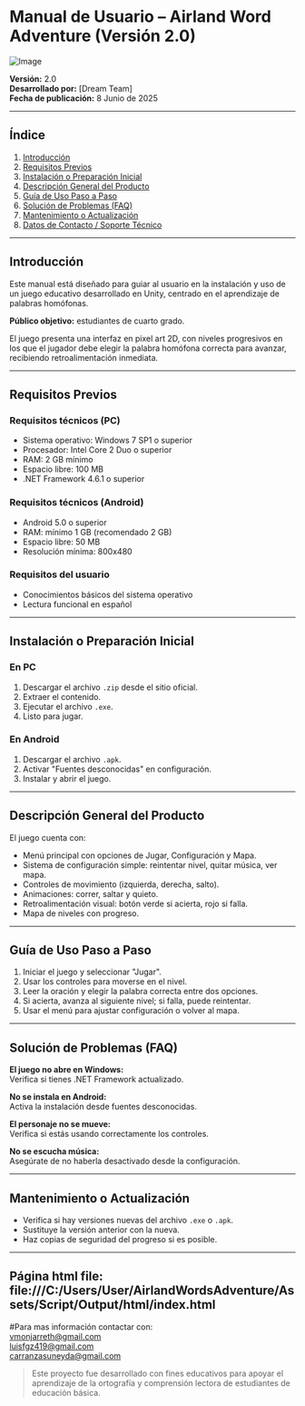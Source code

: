 # Manual de Usuario – Airland Word Adventure (Versión 2.0)
![Image](https://github.com/user-attachments/assets/3e233ae5-b941-4cb7-84db-692480e35a91)

**Versión:** 2.0  
**Desarrollado por:** [Dream Team]  
**Fecha de publicación:** 8 Junio de 2025

---

## Índice

1. [Introducción](#introducción)  
2. [Requisitos Previos](#requisitos-previos)  
3. [Instalación o Preparación Inicial](#instalación-o-preparación-inicial)  
4. [Descripción General del Producto](#descripción-general-del-producto)  
5. [Guía de Uso Paso a Paso](#guía-de-uso-paso-a-paso)  
6. [Solución de Problemas (FAQ)](#solución-de-problemas-faq)  
7. [Mantenimiento o Actualización](#mantenimiento-o-actualización)  
8. [Datos de Contacto / Soporte Técnico](#datos-de-contacto--soporte-técnico)

---

## Introducción

Este manual está diseñado para guiar al usuario en la instalación y uso de un juego educativo desarrollado en Unity, centrado en el aprendizaje de palabras homófonas.  

**Público objetivo:** estudiantes de cuarto grado.  

El juego presenta una interfaz en pixel art 2D, con niveles progresivos en los que el jugador debe elegir la palabra homófona correcta para avanzar, recibiendo retroalimentación inmediata.

---

## Requisitos Previos

### Requisitos técnicos (PC)
- Sistema operativo: Windows 7 SP1 o superior  
- Procesador: Intel Core 2 Duo o superior  
- RAM: 2 GB mínimo  
- Espacio libre: 100 MB  
- .NET Framework 4.6.1 o superior  

### Requisitos técnicos (Android)
- Android 5.0 o superior  
- RAM: mínimo 1 GB (recomendado 2 GB)  
- Espacio libre: 50 MB  
- Resolución mínima: 800x480  

### Requisitos del usuario
- Conocimientos básicos del sistema operativo  
- Lectura funcional en español

---

## Instalación o Preparación Inicial

### En PC
1. Descargar el archivo `.zip` desde el sitio oficial.  
2. Extraer el contenido.  
3. Ejecutar el archivo `.exe`.  
4. Listo para jugar.

### En Android
1. Descargar el archivo `.apk`.  
2. Activar "Fuentes desconocidas" en configuración.  
3. Instalar y abrir el juego.

---

## Descripción General del Producto

El juego cuenta con:
- Menú principal con opciones de Jugar, Configuración y Mapa.  
- Sistema de configuración simple: reintentar nivel, quitar música, ver mapa.  
- Controles de movimiento (izquierda, derecha, salto).  
- Animaciones: correr, saltar y quieto.  
- Retroalimentación visual: botón verde si acierta, rojo si falla.  
- Mapa de niveles con progreso.

---

## Guía de Uso Paso a Paso

1. Iniciar el juego y seleccionar "Jugar".  
2. Usar los controles para moverse en el nivel.  
3. Leer la oración y elegir la palabra correcta entre dos opciones.  
4. Si acierta, avanza al siguiente nivel; si falla, puede reintentar.  
5. Usar el menú para ajustar configuración o volver al mapa.

---

## Solución de Problemas (FAQ)

**El juego no abre en Windows:**  
Verifica si tienes .NET Framework actualizado.

**No se instala en Android:**  
Activa la instalación desde fuentes desconocidas.

**El personaje no se mueve:**  
Verifica si estás usando correctamente los controles.

**No se escucha música:**  
Asegúrate de no haberla desactivado desde la configuración.

---

## Mantenimiento o Actualización

- Verifica si hay versiones nuevas del archivo `.exe` o `.apk`.  
- Sustituye la versión anterior con la nueva.  
- Haz copias de seguridad del progreso si es posible.

---

Página html file: file:///C:/Users/User/AirlandWordsAdventure/Assets/Script/Output/html/index.html
---  

#Para mas información contactar con:  
vmonjarreth@gmail.com  
luisfgz419@gmail.com  
carranzasuneyda@gmail.com

> Este proyecto fue desarrollado con fines educativos para apoyar el aprendizaje de la ortografía y comprensión lectora de estudiantes de educación básica.
